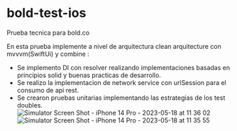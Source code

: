 # bold-test-ios

Prueba tecnica para bold.co

En esta prueba implemente a nivel de arquitectura clean arquitecture con mvvvm(SwiftUi) y combine :

- Se implemento DI con resolver realizando implementaciones basadas en principios solid y buenas practicas de desarrollo.
- Se realizo la implementacion de network service con urlSession para el consumo de api rest.
- Se crearon pruebas unitarias implementando las estrategias de los test doubles.
![Simulator Screen Shot - iPhone 14 Pro - 2023-05-18 at 11 36 02](https://github.com/danielCDuarte/bold-test-ios/assets/28738659/489acfb7-85c9-4630-bccd-100267d3ece9)
![Simulator Screen Shot - iPhone 14 Pro - 2023-05-18 at 11 35 55](https://github.com/danielCDuarte/bold-test-ios/assets/28738659/7e0623d6-d387-464a-a97d-04137a0b1a85)
